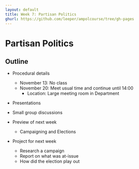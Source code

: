 ```yaml
---
layout: default
title: Week 7: Partisan Politics
ghurl: https://github.com/leeper/ampolcourse/tree/gh-pages
---
```


# Partisan Politics #

## Outline ##

 - Procedural details
   - November 13: No class
   - November 20: Meet usual time and continue until 14:00
     - Location: Large meeting room in Department
 
 - Presentations
 
 - Small group discussions
 
 - Preview of next week
   - Campaigning and Elections
   
 - Project for next week
   - Research a campaign
   - Report on what was at-issue
   - How did the election play out
   
